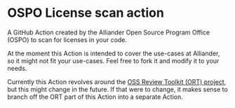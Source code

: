 <!--
SPDX-FileCopyrightText: 2022 Contributors to the License scan action project <OSPO@alliander.com>

SPDX-License-Identifier: Apache-2.0
-->

# OSPO License scan action

A GitHub Action created by the Alliander Open Source Program Office (OSPO) to scan for licenses in your code.

At the moment this Action is intended to cover the use-cases at Alliander, so it might not fit your use-cases.
Feel free to fork it and modify it to your needs.

Currently this Action revolves around the [OSS Review Toolkit (ORT) project](https://oss-review-toolkit.org/), but this might change in the future.
If that were to change, it makes sense to branch off the ORT part of this Action into a separate Action.
